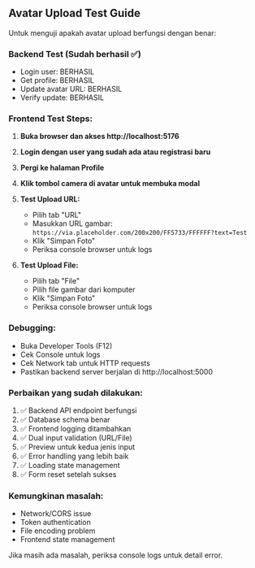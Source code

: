## Avatar Upload Test Guide

Untuk menguji apakah avatar upload berfungsi dengan benar:

### Backend Test (Sudah berhasil ✅)
- Login user: BERHASIL
- Get profile: BERHASIL 
- Update avatar URL: BERHASIL
- Verify update: BERHASIL

### Frontend Test Steps:

1. **Buka browser dan akses http://localhost:5176**
2. **Login dengan user yang sudah ada atau registrasi baru**
3. **Pergi ke halaman Profile**
4. **Klik tombol camera di avatar untuk membuka modal**
5. **Test Upload URL:**
   - Pilih tab "URL"
   - Masukkan URL gambar: `https://via.placeholder.com/200x200/FF5733/FFFFFF?text=Test`
   - Klik "Simpan Foto"
   - Periksa console browser untuk logs

6. **Test Upload File:**
   - Pilih tab "File"
   - Pilih file gambar dari komputer
   - Klik "Simpan Foto"
   - Periksa console browser untuk logs

### Debugging:
- Buka Developer Tools (F12)
- Cek Console untuk logs
- Cek Network tab untuk HTTP requests
- Pastikan backend server berjalan di http://localhost:5000

### Perbaikan yang sudah dilakukan:
1. ✅ Backend API endpoint berfungsi
2. ✅ Database schema benar
3. ✅ Frontend logging ditambahkan
4. ✅ Dual input validation (URL/File)
5. ✅ Preview untuk kedua jenis input
6. ✅ Error handling yang lebih baik
7. ✅ Loading state management
8. ✅ Form reset setelah sukses

### Kemungkinan masalah:
- Network/CORS issue
- Token authentication
- File encoding problem
- Frontend state management

Jika masih ada masalah, periksa console logs untuk detail error.
